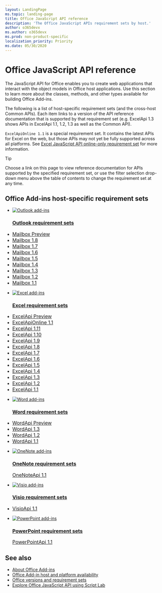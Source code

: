 ```yaml
---
layout: LandingPage
ms.topic: landing-page
title: Office JavaScript API reference 
description: 'The Office JavaScript APIs requirement sets by host.'
author: o365devx
ms.author: o365devx
ms.prod: non-product-specific
localization_priority: Priority
ms.date: 05/30/2020
---
```


# Office JavaScript API reference

The JavaScript API for Office enables you to create web applications that interact with the object models in Office host applications. Use this section to learn more about the classes, methods, and other types available for building Office Add-ins.

The following is a list of host-specific requirement sets (and the cross-host Common APIs). Each item links to a version of the API reference documentation that is supported by that requirement set (e.g. ExcelApi 1.3 shows APIs in ExcelApi 1.1, 1.2, 1.3 as well as the Common API).

`ExcelApiOnline 1.1` is a special requirement set. It contains the latest APIs for Excel on the web, but those APIs may not yet be fully supported across all platforms. See [Excel JavaScript API online-only requirement set](/office/dev/add-ins/reference/requirement-sets/excel-api-online-requirement-set) for more information.

> [!TIP]
> Choose a link on this page to view reference documentation for APIs supported by the specified requirement set, or use the filter selection drop-down menu above the table of contents to change the requirement set at any time.

<h2>Office Add-ins host-specific requirement sets</h2>

<ul class="cardsK panelContent cols cols3">
    <li>
        <a class="card x-hidden-focus" href="/javascript/api/outlook?view=outlook-js-preview">
        <div class="cardImageOuter">
            <div class="cardImage">
                <img src="/javascript/api/overview/images/logo-outlook.svg" alt="Outlook add-ins" />
            </div>
        </div>
        <div class="cardText">
            <h3>Outlook requirement sets</h3>
            <p>
                <li><a style="font-size: 1rem;" href="/javascript/api/outlook?view=outlook-js-preview">Mailbox Preview</a></li>
                <li><a style="font-size: 1rem;" href="/javascript/api/outlook?view=outlook-js-1.8">Mailbox 1.8</a></li>
                <li><a style="font-size: 1rem;" href="/javascript/api/outlook?view=outlook-js-1.7">Mailbox 1.7</a></li>
                <li><a style="font-size: 1rem;" href="/javascript/api/outlook?view=outlook-js-1.6">Mailbox 1.6</a></li>
                <li><a style="font-size: 1rem;" href="/javascript/api/outlook?view=outlook-js-1.5">Mailbox 1.5</a></li>
                <li><a style="font-size: 1rem;" href="/javascript/api/outlook?view=outlook-js-1.4">Mailbox 1.4</a></li>
                <li><a style="font-size: 1rem;" href="/javascript/api/outlook?view=outlook-js-1.3">Mailbox 1.3</a></li>
                <li><a style="font-size: 1rem;" href="/javascript/api/outlook?view=outlook-js-1.2">Mailbox 1.2</a></li>
                <li><a style="font-size: 1rem;" href="/javascript/api/outlook?view=outlook-js-1.1">Mailbox 1.1</a></li>
            </p>
        </div>
        </a>
    </li>
    <li>
        <a class="card x-hidden-focus" href="/javascript/api/excel?view=excel-js-preview">
        <div class="cardImageOuter">
            <div class="cardImage">
                <img src="/javascript/api/overview/images/logo-visio.svg" alt="Excel add-ins" />
            </div>
        </div>
        <div class="cardText">
            <h3>Excel requirement sets</h3>
            <p>
                <li><a style="font-size: 1rem;" href="/javascript/api/excel?view=excel-js-preview">ExcelApi Preview</a></li>
                <li><a style="font-size: 1rem;" href="/javascript/api/excel?view=excel-js-online">ExcelApiOnline 1.1</a></li>
                <li><a style="font-size: 1rem;" href="/javascript/api/excel?view=excel-js-1.11">ExcelApi 1.11</a></li>
                <li><a style="font-size: 1rem;" href="/javascript/api/excel?view=excel-js-1.10">ExcelApi 1.10</a></li>
                <li><a style="font-size: 1rem;" href="/javascript/api/excel?view=excel-js-1.9">ExcelApi 1.9</a></li>
                <li><a style="font-size: 1rem;" href="/javascript/api/excel?view=excel-js-1.8">ExcelApi 1.8</a></li>
                <li><a style="font-size: 1rem;" href="/javascript/api/excel?view=excel-js-1.7">ExcelApi 1.7</a></li>
                <li><a style="font-size: 1rem;" href="/javascript/api/excel?view=excel-js-1.6">ExcelApi 1.6</a></li>
                <li><a style="font-size: 1rem;" href="/javascript/api/excel?view=excel-js-1.5">ExcelApi 1.5</a></li>
                <li><a style="font-size: 1rem;" href="/javascript/api/excel?view=excel-js-1.4">ExcelApi 1.4</a></li>
                <li><a style="font-size: 1rem;" href="/javascript/api/excel?view=excel-js-1.3">ExcelApi 1.3</a></li>
                <li><a style="font-size: 1rem;" href="/javascript/api/excel?view=excel-js-1.2">ExcelApi 1.2</a></li>
                <li><a style="font-size: 1rem;" href="/javascript/api/excel?view=excel-js-1.1">ExcelApi 1.1</a></li>
            </p>
        </div>
        </a>
    </li>
    <li>
        <a class="card x-hidden-focus" href="/javascript/api/word?view=word-js-preview">
        <div class="cardImageOuter">
            <div class="cardImage">
                <img src="/javascript/api/overview/images/logo-word.svg" alt="Word add-ins" />
            </div>
        </div>
        <div class="cardText">
            <h3>Word requirement sets</h3>
                <p>
                    <li><a style="font-size: 1rem;" href="/javascript/api/word?view=word-js-preview">WordApi Preview</a></li>
                    <li><a style="font-size: 1rem;" href="/javascript/api/word?view=word-js-1.3">WordApi 1.3</a></li>
                    <li><a style="font-size: 1rem;" href="/javascript/api/word?view=word-js-1.2">WordApi 1.2</a></li>
                    <li><a style="font-size: 1rem;" href="/javascript/api/word?view=word-js-1.1">WordApi 1.1</a></li>
                </p>
        </div>
        </a>
    </li>
    <li>
        <a class="card x-hidden-focus" href="/javascript/api/onenote?view=onenote-js-1.1">
        <div class="cardImageOuter">
            <div class="cardImage">
                <img src="/javascript/api/overview/images/logo-onenote.svg" alt="OneNote add-ins" />
            </div>
        </div>
        <div class="cardText">
            <h3>OneNote requirement sets</h3>
            <p><a style="font-size: 1rem;" href="/javascript/api/onenote?view=onenote-js-1.1">OneNoteApi 1.1</a></p>
        </div>
        </a>
    </li>
    <li>
        <a class="card x-hidden-focus" href="/javascript/api/visio?view=visio-js-1.1">
        <div class="cardImageOuter">
            <div class="cardImage">
                <img src="/javascript/api/overview/images/logo-visio.svg" alt="Visio add-ins" />
            </div>
        </div>
        <div class="cardText">
            <h3>Visio requirement sets</h3>
            <p><li><a style="font-size: 1rem;" href="/javascript/api/visio?view=visio-js-1.1">VisioApi 1.1</a></li></p>
        </div>
        </a>
    </li>
    <li>
        <a class="card x-hidden-focus" href="/javascript/api/powerpoint?view=powerpoint-js-1.1">
        <div class="cardImageOuter">
            <div class="cardImage">
                <img src="/javascript/api/overview/images/logo-powerpoint.svg" alt="PowerPoint add-ins" />
            </div>
        </div>
        <div class="cardText">
            <h3>PowerPoint requirement sets</h3>
            <p><a style="font-size: 1rem;" href="/javascript/api/powerpoint?view=powerpoint-js-1.1">PowerPointApi 1.1</a></p>
        </div>
        </a>
    </li>
    <!-- <li>
        <div class="cardSize">
            <div class="cardPadding">
                <div class="card" href="/javascript/api/common?view=common-js-1.1">
                    <div class="cardImageOuter">
                        <div class="cardImage bgdAccent1">
                            <img src="/javascript/api/overview/images/logo-office.svg" alt="Common APIs" data-linktype="external" class="x-hidden-focus" />
                        </div>
                    </div>
                    <div class="cardText">
                        <h3>Common APIs</h3>
                        <ul>
                            <li><a style="font-size: 1rem;" href="/javascript/api/common?view=common-js-1.1">Common APIs</a></li>
                        </ul>
                    </div>
                </div>
            </div>
        </div>
    </li> -->
</ul>

## See also

- [About Office Add-ins](/office/dev/add-ins/overview)
- [Office Add-in host and platform availability](/office/dev/add-ins/overview/office-add-in-availability)
- [Office versions and requirement sets](/office/dev/add-ins/develop/office-versions-and-requirement-sets)
- [Explore Office JavaScript API using Script Lab](/office/dev/add-ins/overview/explore-with-script-lab)
